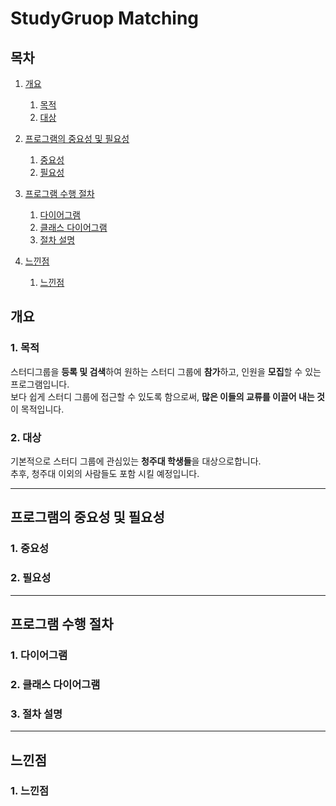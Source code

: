 # StudyGruop Matching

## 목차
1. [개요](#개요)
    1. [목적](#1-목적)
    2. [대상](#2-대상)
   

2. [프로그램의 중요성 및 필요성](#프로그램의-중요성-및-필요성) 
    1. [중요성](#1-중요성)
    2. [필요성](#2-필요성)


3. [프로그램 수행 절차](#프로그램-수행-절차)
    1. [다이어그램](#1-다이어그램)
    2. [클래스 다이어그램](#2-클래스-다이어그램)
    3. [절차 설명](#3-절차-설명)


4. [느낀점](#느낀점)
   1. [느낀점](#1-느낀점)


## 개요
### 1. 목적
스터디그룹을 **등록 및 검색**하여 원하는 스터디 그룹에 **참가**하고, 인원을 **모집**할 수 있는 프로그램입니다.    
보다 쉽게 스터디 그룹에 접근할 수 있도록 함으로써, **많은 이들의 교류를 이끌어 내는 것**이 목적입니다.

### 2. 대상
기본적으로 스터디 그룹에 관심있는 **청주대 학생들**을 대상으로합니다.    
추후, 청주대 이외의 사람들도 포함 시킬 예정입니다.

---

## 프로그램의 중요성 및 필요성
### 1. 중요성  

### 2. 필요성

---

## 프로그램 수행 절차
### 1. 다이어그램

### 2. 클래스 다이어그램

### 3. 절차 설명

---

## 느낀점
### 1. 느낀점
